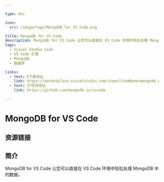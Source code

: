```yaml
---

type: doc

icon:
  src: /image/logo/MongoDB_for_VS_Code.png

title: MongoDB for VS Code
description: MongoDB for VS Code 让您可以直接在 VS Code 环境中轻松处理 MongoDB 中的数据。
tags:
  - Visual Studio Code
  - VS Code 扩展
  - MongoDB
  - 数据库

links:
  - text: ⏬下载地址
    link: https://marketplace.visualstudio.com/items?itemName=mongodb.mongodb-vscode
  - text: 📦项目地址
    link: https://github.com/mongodb-js/vscode

---
```


<ShowLogo />

# MongoDB for VS Code

<ShowTags />

<ShowBreadcrumb />

## 资源链接

<ShowLinks />

## 简介

MongoDB for VS Code 让您可以直接在 VS Code 环境中轻松处理 MongoDB 中的数据。
